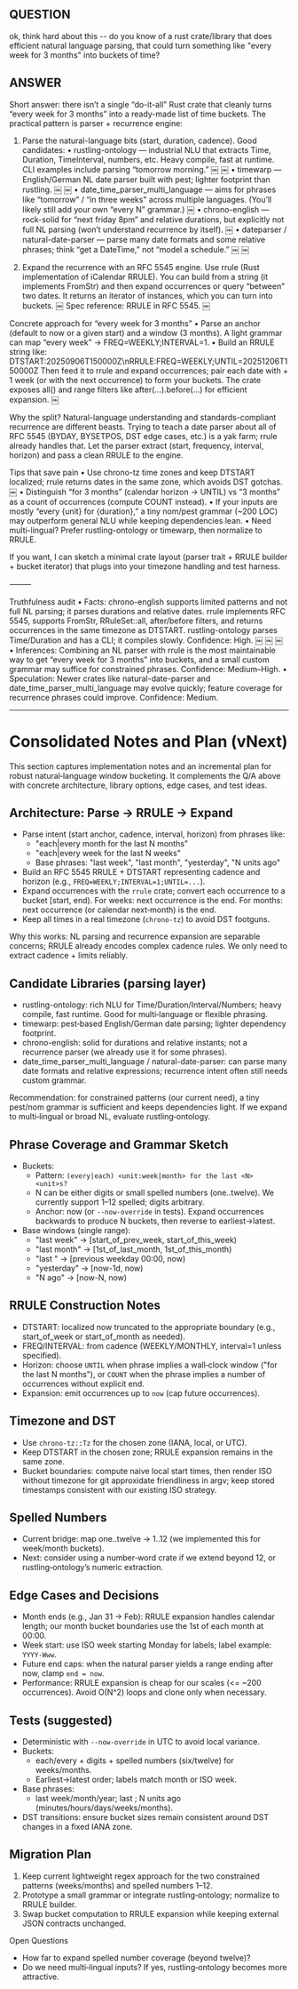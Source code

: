 ## QUESTION

ok, think hard about this -- do you know of a rust crate/library that does efficient natural language parsing, that could turn something like "every week for 3 months" into buckets of time?

## ANSWER

Short answer: there isn’t a single “do-it-all” Rust crate that cleanly turns “every week for 3 months” into a ready-made list of time buckets. The practical pattern is parser + recurrence engine:

1. Parse the natural-language bits (start, duration, cadence).
   Good candidates:
   • rustling-ontology — industrial NLU that extracts Time, Duration, TimeInterval, numbers, etc. Heavy compile, fast at runtime. CLI examples include parsing “tomorrow morning.” ￼ ￼
   • timewarp — English/German NL date parser built with pest; lighter footprint than rustling. ￼ ￼
   • date_time_parser_multi_language — aims for phrases like “tomorrow” / “in three weeks” across multiple languages. (You’ll likely still add your own “every N” grammar.) ￼
   • chrono-english — rock-solid for “next friday 8pm” and relative durations, but explicitly not full NL parsing (won’t understand recurrence by itself). ￼
   • dateparser / natural-date-parser — parse many date formats and some relative phrases; think “get a DateTime,” not “model a schedule.” ￼ ￼

2. Expand the recurrence with an RFC 5545 engine.
   Use rrule (Rust implementation of iCalendar RRULE). You can build from a string (it implements FromStr) and then expand occurrences or query “between” two dates. It returns an iterator of instances, which you can turn into buckets. ￼ Spec reference: RRULE in RFC 5545. ￼

Concrete approach for “every week for 3 months”
• Parse an anchor (default to now or a given start) and a window (3 months). A light grammar can map “every week” → FREQ=WEEKLY;INTERVAL=1.
• Build an RRULE string like:
DTSTART:20250906T150000Z\nRRULE:FREQ=WEEKLY;UNTIL=20251206T150000Z
Then feed it to rrule and expand occurrences; pair each date with + 1 week (or with the next occurrence) to form your buckets. The crate exposes all() and range filters like after(...).before(...) for efficient expansion. ￼

Why the split?
Natural-language understanding and standards-compliant recurrence are different beasts. Trying to teach a date parser about all of RFC 5545 (BYDAY, BYSETPOS, DST edge cases, etc.) is a yak farm; rrule already handles that. Let the parser extract (start, frequency, interval, horizon) and pass a clean RRULE to the engine.

Tips that save pain
• Use chrono-tz time zones and keep DTSTART localized; rrule returns dates in the same zone, which avoids DST gotchas. ￼
• Distinguish “for 3 months” (calendar horizon → UNTIL) vs “3 months” as a count of occurrences (compute COUNT instead).
• If your inputs are mostly “every {unit} for {duration},” a tiny nom/pest grammar (~200 LOC) may outperform general NLU while keeping dependencies lean.
• Need multi-lingual? Prefer rustling-ontology or timewarp, then normalize to RRULE.

If you want, I can sketch a minimal crate layout (parser trait + RRULE builder + bucket iterator) that plugs into your timezone handling and test harness.

⸻

Truthfulness audit
• Facts: chrono-english supports limited patterns and not full NL parsing; it parses durations and relative dates. rrule implements RFC 5545, supports FromStr, RRuleSet::all, after/before filters, and returns occurrences in the same timezone as DTSTART. rustling-ontology parses Time/Duration and has a CLI; it compiles slowly. Confidence: High. ￼ ￼ ￼
• Inferences: Combining an NL parser with rrule is the most maintainable way to get “every week for 3 months” into buckets, and a small custom grammar may suffice for constrained phrases. Confidence: Medium–High.
• Speculation: Newer crates like natural-date-parser and date_time_parser_multi_language may evolve quickly; feature coverage for recurrence phrases could improve. Confidence: Medium.

---

# Consolidated Notes and Plan (vNext)

This section captures implementation notes and an incremental plan for robust natural‑language window bucketing. It complements the Q/A above with concrete architecture, library options, edge cases, and test ideas.

## Architecture: Parse → RRULE → Expand

- Parse intent (start anchor, cadence, interval, horizon) from phrases like:
  - "each|every month for the last N months"
  - "each|every week for the last N weeks"
  - Base phrases: "last week", "last month", "yesterday", "N units ago"
- Build an RFC 5545 RRULE + DTSTART representing cadence and horizon (e.g., `FREQ=WEEKLY;INTERVAL=1;UNTIL=...`).
- Expand occurrences with the `rrule` crate; convert each occurrence to a bucket [start, end). For weeks: next occurrence is the end. For months: next occurrence (or calendar next‑month) is the end.
- Keep all times in a real timezone (`chrono-tz`) to avoid DST footguns.

Why this works: NL parsing and recurrence expansion are separable concerns; RRULE already encodes complex cadence rules. We only need to extract cadence + limits reliably.

## Candidate Libraries (parsing layer)

- rustling-ontology: rich NLU for Time/Duration/Interval/Numbers; heavy compile, fast runtime. Good for multi‑language or flexible phrasing.
- timewarp: pest‑based English/German date parsing; lighter dependency footprint.
- chrono-english: solid for durations and relative instants; not a recurrence parser (we already use it for some phrases).
- date_time_parser_multi_language / natural-date-parser: can parse many date formats and relative expressions; recurrence intent often still needs custom grammar.

Recommendation: for constrained patterns (our current need), a tiny pest/nom grammar is sufficient and keeps dependencies light. If we expand to multi‑lingual or broad NL, evaluate rustling‑ontology.

## Phrase Coverage and Grammar Sketch

- Buckets:
  - Pattern: `(every|each) <unit:week|month> for the last <N> <unit>s?`
  - N can be either digits or small spelled numbers (one..twelve). We currently support 1–12 spelled; digits arbitrary.
  - Anchor: now (or `--now-override` in tests). Expand occurrences backwards to produce N buckets, then reverse to earliest→latest.
- Base windows (single range):
  - "last week" → [start_of_prev_week, start_of_this_week)
  - "last month" → [1st_of_last_month, 1st_of_this_month)
  - "last <weekday>" → [previous weekday 00:00, now)
  - "yesterday" → [now-1d, now)
  - "N <units> ago" → [now-N, now)

## RRULE Construction Notes

- DTSTART: localized now truncated to the appropriate boundary (e.g., start_of_week or start_of_month as needed).
- FREQ/INTERVAL: from cadence (WEEKLY/MONTHLY, interval=1 unless specified).
- Horizon: choose `UNTIL` when phrase implies a wall‑clock window ("for the last N months"), or `COUNT` when the phrase implies a number of occurrences without explicit end.
- Expansion: emit occurrences up to `now` (cap future occurrences).

## Timezone and DST

- Use `chrono-tz::Tz` for the chosen zone (IANA, local, or UTC).
- Keep DTSTART in the chosen zone; RRULE expansion remains in the same zone.
- Bucket boundaries: compute naive local start times, then render ISO without timezone for git approxidate friendliness in argv; keep stored timestamps consistent with our existing ISO strategy.

## Spelled Numbers

- Current bridge: map one..twelve → 1..12 (we implemented this for week/month buckets).
- Next: consider using a number‑word crate if we extend beyond 12, or rustling‑ontology’s numeric extraction.

## Edge Cases and Decisions

- Month ends (e.g., Jan 31 → Feb): RRULE expansion handles calendar length; our month bucket boundaries use the 1st of each month at 00:00.
- Week start: use ISO week starting Monday for labels; label example: `YYYY-Www`.
- Future end caps: when the natural parser yields a range ending after now, clamp `end = now`.
- Performance: RRULE expansion is cheap for our scales (<= ~200 occurrences). Avoid O(N^2) loops and clone only when necessary.

## Tests (suggested)

- Deterministic with `--now-override` in UTC to avoid local variance.
- Buckets:
  - each/every + digits + spelled numbers (six/twelve) for weeks/months.
  - Earliest→latest order; labels match month or ISO week.
- Base phrases:
  - last week/month/year; last <weekday>; N units ago (minutes/hours/days/weeks/months).
- DST transitions: ensure bucket sizes remain consistent around DST changes in a fixed IANA zone.

## Migration Plan

1) Keep current lightweight regex approach for the two constrained patterns (weeks/months) and spelled numbers 1–12.
2) Prototype a small grammar or integrate rustling‑ontology; normalize to RRULE builder.
3) Swap bucket computation to RRULE expansion while keeping external JSON contracts unchanged.

Open Questions

- How far to expand spelled number coverage (beyond twelve)?
- Do we need multi‑lingual inputs? If yes, rustling‑ontology becomes more attractive.
